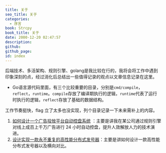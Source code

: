 ```yaml
---
title: 关于
seo_title: 关于
categories:
  - 序言
book: Strcpy
book_title: 关于
date: 2000-12-20 02:47:57
description:
github:
github_page:
id: index
---
```


后端技术、多活架构、规则引擎、golang是我比较在行的，我将会将工作中遇到印象深刻的点，经过消化后总结出一些值得记录的观点以文章信息记录在这里。

* Go语言源代码里面，有三个比较重要的目录，分别是`cmd/compile`，`reflect`，`runtime`。`compile`存放了编译期执行的逻辑，`runtime`代表了运行时执行的逻辑，`reflect`存放了基础的数据结构。

工作节奏挺快，flag 立了太多也没实现，列个目录记录一下未来需补上的内容。

1. [如何设计一个广告投放平台自动控盘系统](https://jinfeijie.cn/post-20231109012000) ：主要是讲我在某公司通过规则引擎对线上成百上千万广告进行 24 小时自动控盘，提升人效解放人力的技术演进。
2. [设计实现一款永不重复的高性能分布式发号器](https://jinfeijie.cn/post-20220116011900)：主要是讲如何设计一款高性能分布式发号器以及横向对比。
